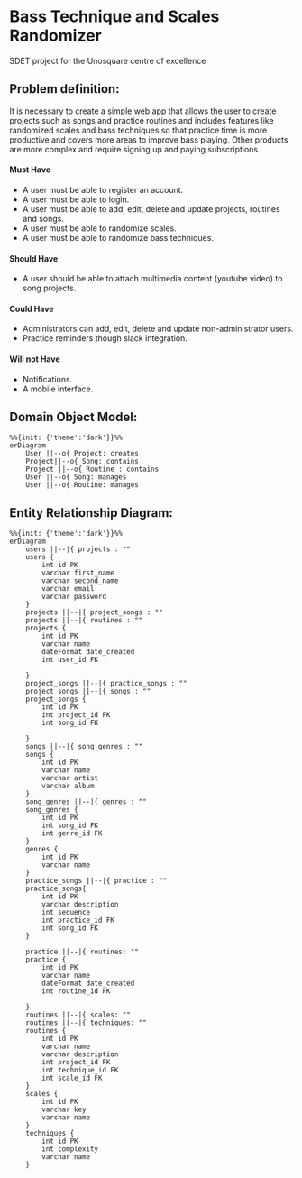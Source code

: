 # Bass Technique and Scales Randomizer
SDET project for the Unosquare centre of excellence

## Problem definition:
It is necessary to create a simple web app that allows the user to create projects such as songs and practice routines and includes features like randomized scales and bass techniques so that practice time is more productive and covers more areas to improve bass playing. Other products are more complex and require signing up and paying subscriptions 


#### Must Have
- A user must be able to register an account.
- A user must be able to login.
- A user must be able to add, edit, delete and update projects, routines and songs.
- A user must be able to randomize scales.
- A user must be able to randomize bass techniques.

#### Should Have
- A user should be able to attach multimedia content (youtube video) to song projects.

#### Could Have
- Administrators can add, edit, delete and update non-administrator users.
- Practice reminders though slack integration.

#### Will not Have
- Notifications.
- A mobile interface.

## Domain Object Model:
```mermaid
%%{init: {'theme':'dark'}}%%
erDiagram
    User ||--o{ Project: creates
    Project||--o{ Song: contains
    Project ||--o{ Routine : contains
    User ||--o{ Song: manages
    User ||--o{ Routine: manages
```

## Entity Relationship Diagram:
```mermaid
%%{init: {'theme':'dark'}}%%
erDiagram
    users ||--|{ projects : ""
    users {
        int id PK
        varchar first_name
        varchar second_name
        varchar email
        varchar password
    }
    projects ||--|{ project_songs : ""
    projects ||--|{ routines : ""
    projects {
        int id PK
        varchar name
        dateFormat date_created
        int user_id FK

    }
    project_songs ||--|{ practice_songs : ""
    project_songs ||--|{ songs : ""
    project_songs {
        int id PK
        int project_id FK
        int song_id FK

    }
    songs ||--|{ song_genres : ""
    songs {
        int id PK
        varchar name
        varchar artist
        varchar album
    }
    song_genres ||--|{ genres : ""
    song_genres {
        int id PK
        int song_id FK
        int genre_id FK
    }
    genres {
        int id PK
        varchar name
    }
    practice_songs ||--|{ practice : ""
    practice_songs{
        int id PK
        varchar description
        int sequence
        int practice_id FK
        int song_id FK
    }

    practice ||--|{ routines: ""
    practice {
        int id PK
        varchar name
        dateFormat date_created
        int routine_id FK

    }
    routines ||--|{ scales: ""
    routines ||--|{ techniques: ""
    routines {
        int id PK
        varchar name
        varchar description
        int project_id FK
        int technique_id FK
        int scale_id FK
    }
    scales {
        int id PK
        varchar key
        varchar name
    }
    techniques {
        int id PK
        int complexity
        varchar name
    }
```